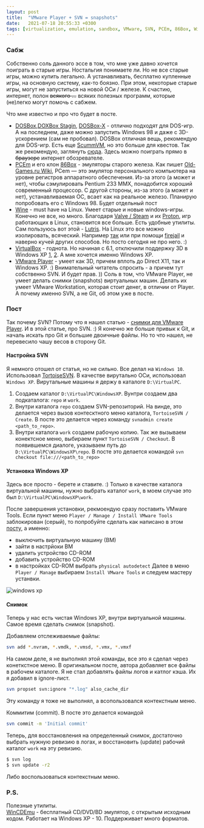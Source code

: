 ```yaml
---
layout: post
title:  "VMware Player + SVN = snapshots"
date:   2021-07-18 20:55:33 +0300
tags: [virtualization, emulation, sandbox, VMware, SVN, PCEm, 86Box, Windows XP, Windows 98, VirtualBox, Sandboxie, DOSBox]
---
```

### Сабж
Собственно соль данного эссе в том, что мне уже давно хочется поиграть в старые
игры. Ностальгия понимаете ли. Но не все старые игры, можно купить легально. А
устанавливать, бесплатно купленные игры, на основную систему, как-то боязно. 
При этом, некоторые старые игры, могут не запуститься на новой ОСи / железе.
К счастию, интернет, полон ~~всякого ...~~ всяких полезных программ, которые
(не)легко могут помочь с сабжем.

Что мне известно и про что будет в посте.
- [DOSBox](https://www.dosbox.com/),[DOXBox
  Stagin](https://dosbox-staging.github.io/), [DOSBox-X](https://dosbox-x.com/) - отлично подходят для DOS-игр. 
  А на последнем, даже можно запустить Windows 98 и даже с 3D-ускорением (сам не
  пробовал). DOSBox отличная вещь, рекомендую для DOS-игр. Есть
  еще [ScummVM](https://www.scummvm.org/), но это больше для квестов. Так же
  рекомендую, заглянуть
  [сюда](https://blog.archive.org/2019/10/13/2500-more-ms-dos-games-playable-at-the-archive/).
  Здесь можно поиграть прямо в ~~браузере~~ интернет обозревателе.
- [PCEm](http://pcem-emulator.co.uk/) и его клон [86Box](https://github.com/86Box/86Box) - эмуляторы старого железа. 
Как пишет [Old-Games.ru Wiki](https://www.old-games.ru/wiki/PCem), PCem — это эмулятор персонального компьютера на уровне регистров аппаратного обеспечения. 
Из-за этого (а может и нет), чтобы сэмулировать Pentium 233 MMX, понадобится хороший современный процессор. 
С другой стороны, из-за этого (а может и нет), устанавливаемая ОС, всает как на
реальное железо. Планирую попробовать его с Windows 98. Будет отдельный пост
- [Wine](https://www.winehq.org/) - must have на Linux. Умеет старые и новые
  windows-игры. Конечно не все, но много. Благодаря [Valve / Steam](http://store.steampowered.com/) и их
  [Proton](https://www.protondb.com/), игр работающих в Linux, становится все больше. Есть удобные утилиты. 
  Сам пользуюсь вот этой - [Lutris](https://lutris.net/). На Linux это все можно
  изолировать, всяческий. Например
  [так](https://dvg4000.github.io/some-notes/jekyll/github-pages/2021/06/25/lxd-gui-audio.html)
  или при помощи [firejail](https://wiki.archlinux.org/title/firejail) и наверно
  кучей других способов. Но посто сегодня не про него. :)
- [VirtualBox](https://www.virtualbox.org/) - годнота. Но начиная с 6.1,
  отключили поддержку 3D в Windows XP
  [1](https://forums.virtualbox.org/viewtopic.php?f=s&t=98113),
  [2](https://forums.virtualbox.org/viewtopic.php?f=2&t=96434). А мне хочется
  именно Windows XP.
- [VMware Player](https://www.vmware.com/ru/products/workstation-player.html) -
  умеет как 3D, причем вплоть до Direct X11, так и Windows XP. :) Внимательный
  читатель спросить - а причем тут собственно SVN. И будет прав. )) Cоль в
  том, что VMware Player, не умеет делать снимки (snapshots) виртуальных машин.
  Делать их умеет VMware Workstation, которая стоит денег, в отличии от Player.
  А почему именно SVN, а не Git, об этом уже в посте.

### Пост
Так почему SVN? Потому что я нашел статью - [снимки для VMware
Player](http://unix.ba/text/multiple-snapshots-in-vmware-player/). И в этой
статье, про SVN. :) Я конечно же больше привык к Git, и началь искать про Git и
большие двоичные файлы. Но то что нашел, не перевесило чашу весов в сторону Git.
  
#### Настройка SVN
Я немного отошел от статья, но не сильно. Все делал на `Windows 10`. Использовал
[TortoiseSVN](https://tortoisesvn.net/). В качестве вирутально ОСи, использовал `Windows XP`. 
Вирутальные машины я держу в каталоге `D:\VirtualPC`. 

1. Создаем каталог `D:\VirtualPC\WindowsXP`. Вунтри создаем два подкаталога:
   `repo` и  `work`.
2. Внутри каталога `repo` создаем SVN-репозиторий. На винде, это делается через вызов
   контесктного меню каталога, `TortoiseSVN / Create`. В посте это делается через команду
   `svnadmin create <path_to_repo>`.
3. Внутри каталога `work` создаем рабочую копию. Так же вызываем конектсное
   меню, выбираем пункт `TortoiseSVN / Checkout`. В появившемся диалоге, указываем путь до
   `D:\VirtualPC\WindowsXP\repo`. В посте это делается командой
   `svn checkout file:///<path_to_repo>`

#### Установка Windows XP
Здесь все просто - берете и ставите. :) Только в качестве каталога виртуальной машины, нужно выбрать каталог `work`, в моем случае это был `D:\VirtualPC\WindowsXP\work`.

После завершения установки, рекмоендую сразу поставить VMware Tools. Если пункт
меню `Player / Manage / Install VMware Tools` заблокирован (серый), то попробуйте сделать как написано в этом [посту](https://www.ghacks.net/2019/11/08/how-to-install-vmware-tools-if-the-option-is-grayed-out/
), а именно:
- выключить виртуальную машину (ВМ)
- зайти в настрйоки ВМ
- удалить устройство CD-ROM
- добавить устройство CD-ROM
- в настройках CD-ROM выбрать `physical autodetect`
Далее в меню `Player / Manage` выбираем `Install VMware Tools` и следуем мастеру устанвки.

![windows xp](https://i.imgur.com/tMx1pon.png)

#### Снимок
Теперь у нас есть чистая Windows XP, внутри виртуальной машины. Самое время
сделать снимок (snapshot).

Добавляем отслеживаемые файлы: 
```sh
svn add *.nvram, *.vmdk, *.vmsd, *.vmx, *.vmxf
```
На самом деле, я не выполнял этой команды, все это я сделал через конеткстное
меню. В оригинальном посте, автора добавляет все файлы в рабочем каталоге. 
Я не стал добавлять файлы логов и катлог кэша. Их я добавил в ignore-лист.
```sh
svn propset svn:ignore "*.log" also_cache_dir
```
Эту команду я тоже не выполнял, а всопользовался контекстным меню.

Коммитим (commit). В посте это делается командой 
```sh
svn commit -m 'Initial commit'
```

Теперь, для восстановления на определенный снимок, достаточно выбрать нужную
ревизию в логах, и восстановить (update) рабочий каталог `work` на эту ревизию.
```sh
$ svn log
$ svn update -r2
```
Либо воспользоваться контекстным меню.

### P.S. 

Полезные утилиты.<br>
[WinCDEmu](https://wincdemu.sysprogs.org/) - бесплатный CD/DVD/BD эмулятор, с
открытым исходным кодом. Работает на Windows XP - 10. Поддерживает много форматов.
